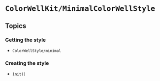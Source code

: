 # ``ColorWellKit/MinimalColorWellStyle``

## Topics

### Getting the style

- ``ColorWellStyle/minimal``

### Creating the style

- ``init()``
